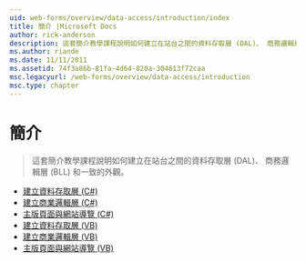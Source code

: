 ```yaml
---
uid: web-forms/overview/data-access/introduction/index
title: 簡介 |Microsoft Docs
author: rick-anderson
description: 這套簡介教學課程說明如何建立在站台之間的資料存取層 (DAL)、 商務邏輯層 (BLL) 和一致的外觀。
ms.author: riande
ms.date: 11/11/2011
ms.assetid: 74f3a86b-81fa-4d64-820a-304613f72caa
msc.legacyurl: /web-forms/overview/data-access/introduction
msc.type: chapter
---
```

<a name="introduction"></a>簡介
====================
> 這套簡介教學課程說明如何建立在站台之間的資料存取層 (DAL)、 商務邏輯層 (BLL) 和一致的外觀。


- [建立資料存取層 (C#)](creating-a-data-access-layer-cs.md)
- [建立商業邏輯層 (C#)](creating-a-business-logic-layer-cs.md)
- [主版頁面與網站導覽 (C#)](master-pages-and-site-navigation-cs.md)
- [建立資料存取層 (VB)](creating-a-data-access-layer-vb.md)
- [建立商業邏輯層 (VB)](creating-a-business-logic-layer-vb.md)
- [主版頁面與網站導覽 (VB)](master-pages-and-site-navigation-vb.md)
